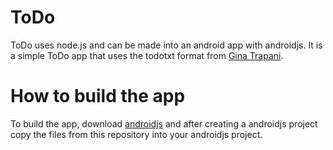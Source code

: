 # ToDo
ToDo uses node.js and can be made into an android app with androidjs.
It is a simple ToDo app that uses the todotxt format from [Gina Trapani](http://todotxt.org/).

# How to build the app
To build the app, download [androidjs](https://android-js.github.io/) and after creating a androidjs project
copy the files from this repository into your androidjs project.

